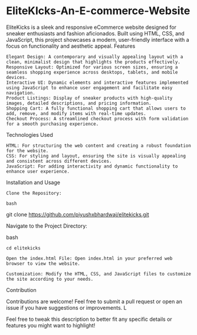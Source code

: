 # EliteKIcks-An-E-commerce-Website
EliteKicks is a sleek and responsive eCommerce website designed for sneaker enthusiasts and fashion aficionados. Built using HTML, CSS, and JavaScript, this project showcases a modern, user-friendly interface with a focus on functionality and aesthetic appeal.
Features

    Elegant Design: A contemporary and visually appealing layout with a clean, minimalist design that highlights the products effectively.
    Responsive Layout: Optimized for various screen sizes, ensuring a seamless shopping experience across desktops, tablets, and mobile devices.
    Interactive UI: Dynamic elements and interactive features implemented using JavaScript to enhance user engagement and facilitate easy navigation.
    Product Listings: Display of sneaker products with high-quality images, detailed descriptions, and pricing information.
    Shopping Cart: A fully functional shopping cart that allows users to add, remove, and modify items with real-time updates.
    Checkout Process: A streamlined checkout process with form validation for a smooth purchasing experience.

Technologies Used

    HTML: For structuring the web content and creating a robust foundation for the website.
    CSS: For styling and layout, ensuring the site is visually appealing and consistent across different devices.
    JavaScript: For adding interactivity and dynamic functionality to enhance user experience.

Installation and Usage

    Clone the Repository:

    bash

git clone https://github.com/piyushxbhardwaj/elitekicks.git

Navigate to the Project Directory:

bash

    cd elitekicks

    Open the index.html File: Open index.html in your preferred web browser to view the website.

    Customization: Modify the HTML, CSS, and JavaScript files to customize the site according to your needs.

Contribution

Contributions are welcome! Feel free to submit a pull request or open an issue if you have suggestions or improvements.
L

Feel free to tweak this description to better fit any specific details or features you might want to highlight!
